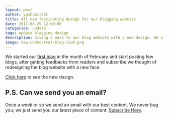 ```yaml
---
layout: post
author: yashumittal
title: All new fascinating design for our blogging website
date: 2017-08-25 12:00:00
categories: update
tags: update blogging design
description: Giving a mask to our blog website with a new design. We started our blog in the month of February and start posting few blogs, after getting feedbacks from readers and subscribe.
image: new-codecarrot-blog-look.png
---
```


We started our [first blog](/welcome-to-codecarrot-environment/) in the month of February and start posting few blogs, after getting feedbacks from readers and subscribe we thought of redesigning the blog website with a new face.

[Click here](//www.behance.net/gallery/56071769/CodeCarrot-Blog) to see the new design.

## P.S. Can we send you an email?

Once a week or so we send an email with our best content. We never bug you; we just send you our latest piece of content. [Subscribe Here](#subscribe).
